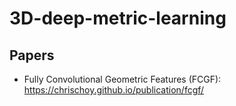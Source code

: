 # 3D-deep-metric-learning

## Papers
- Fully Convolutional Geometric Features (FCGF): https://chrischoy.github.io/publication/fcgf/
